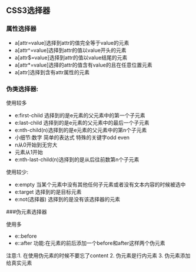 ## CSS3选择器

### 属性选择器
- a[attr=value]选择到attr的值完全等于value的元素
- a[attr^=value]选择到attr的值以value开头的元素
- a[attr$=value]选择到attr的值以value结尾的元素
- a[attr*=value]选择的attr的值含有value的且在任意位置元素
- a[attr]选择到含有attr属性的元素

### 伪类选择器:

使用较多
- e:first-child 选择到的是e元素的父元素中的第一个子元素
- e:last-child 选择到的是e元素的父元素中的最后一个子元素
- e:nth-child(n)选择到的是e元素的父元素中的第n个子元素
- 小细节:数字 简单的表达式  特殊的关键字odd even
- n从0开始到无穷大
- 元素从1开始
- e:nth-last-child(n)选择到的是从后往前数第n个子元素

使用较少:
- e:empty 当某个元素中没有其他任何子元素或者没有文本内容的时候被选中
- e:target 选择到的是目标元素
- e:not(选择器) 选择到的是没有该选择器的元素

###伪元素选择器

使用多
- e::before
- e::after
功能:在元素的前后添加一个before和after这样两个伪元素

注意:1. 在使用伪元素的时候不要忘了content
2. 伪元素是行内元素
3. 伪元素添加给真实元素